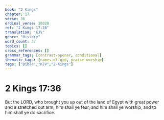 ```yaml
---
book: "2 Kings"
chapter: 17
verse: 36
ordinal_verse: 10020
ref: "2 Kings 17:36"
translation: "KJV"
genre: "History"
word_count: 37
topics: []
cross_references: []
grammar_tags: [contrast-opener, conditional]
thematic_tags: [names-of-god, praise-worship]
tags: ["Bible","KJV","2-Kings"]
---
```


# 2 Kings 17:36

But the LORD, who brought you up out of the land of Egypt with great power and a stretched out arm, him shall ye fear, and him shall ye worship, and to him shall ye do sacrifice.
